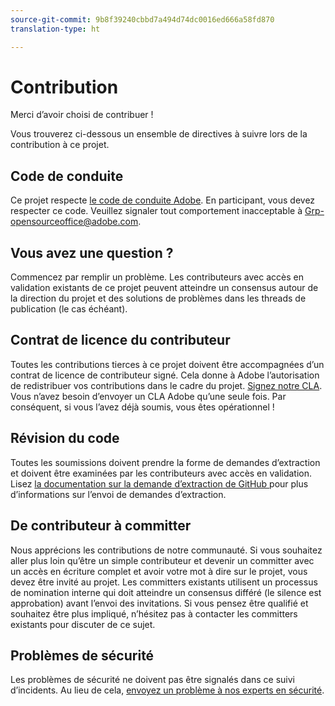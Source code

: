 ```yaml
---
source-git-commit: 9b8f39240cbbd7a494d74dc0016ed666a58fd870
translation-type: ht

---
```

# Contribution

Merci d’avoir choisi de contribuer !

Vous trouverez ci-dessous un ensemble de directives à suivre lors de la contribution à ce projet.

## Code de conduite

Ce projet respecte [le code de conduite Adobe](code-of-conduct.md). En participant,
vous devez respecter ce code. Veuillez signaler tout comportement inacceptable à
[Grp-opensourceoffice@adobe.com](mailto:Grp-opensourceoffice@adobe.com).

## Vous avez une question ?

Commencez par remplir un problème. Les contributeurs avec accès en validation existants de ce projet peuvent atteindre
un consensus autour de la direction du projet et des solutions de problèmes dans les threads
de publication (le cas échéant).

## Contrat de licence du contributeur

Toutes les contributions tierces à ce projet doivent être accompagnées d’un 
contrat de licence de contributeur signé. Cela donne à Adobe l’autorisation de redistribuer vos contributions
dans le cadre du projet. [Signez notre CLA](http://opensource.adobe.com/cla.html). Vous 
n’avez besoin d’envoyer un CLA Adobe qu’une seule fois. Par conséquent, si vous l’avez déjà soumis,
vous êtes opérationnel !

## Révision du code

Toutes les soumissions doivent prendre la forme de demandes d’extraction et doivent être examinées
par les contributeurs avec accès en validation. Lisez [la documentation sur la demande d’extraction de GitHub ](https://help.github.com/articles/about-pull-requests/)
pour plus d’informations sur l’envoi de demandes d’extraction.

<!--
Lastly, please follow the [pull request template](PULL_REQUEST_TEMPLATE.md) when
submitting a pull request!
-->

## De contributeur à committer

Nous apprécions les contributions de notre communauté. Si vous souhaitez aller plus loin qu’être un simple contributeur
et devenir un committer avec un accès en écriture complet et avoir votre mot à dire sur le projet, vous devez
être invité au projet. Les committers existants utilisent un processus de nomination
interne qui doit atteindre un consensus différé (le silence est approbation) avant l’envoi
des invitations. Si vous pensez être qualifié et souhaitez être plus impliqué,
n’hésitez pas à contacter les committers existants pour discuter de ce sujet.

## Problèmes de sécurité

Les problèmes de sécurité ne doivent pas être signalés dans ce suivi d’incidents. Au lieu de cela, [envoyez un problème à nos experts en sécurité](https://helpx.adobe.com/fr/security/alertus.html).
